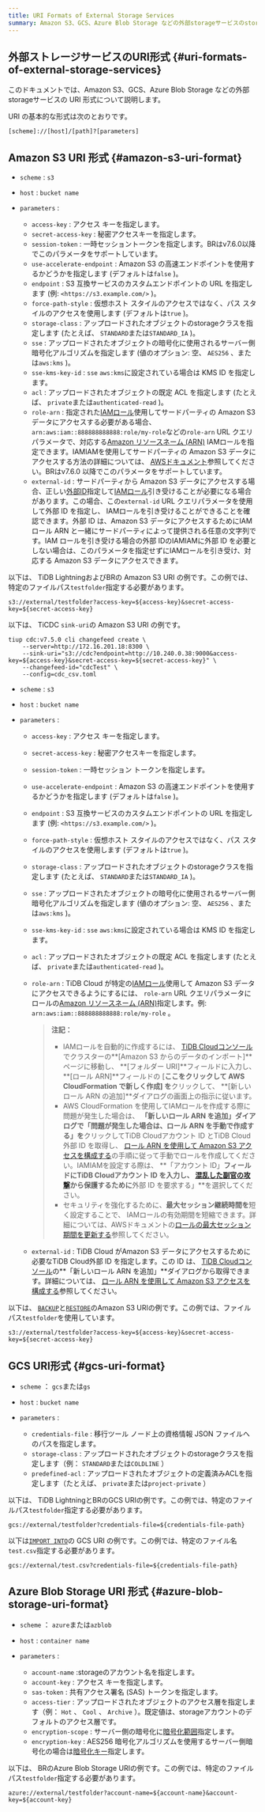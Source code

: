 ```yaml
---
title: URI Formats of External Storage Services
summary: Amazon S3、GCS、Azure Blob Storage などの外部storageサービスのstorageURI 形式について説明します。
---
```


## 外部ストレージサービスのURI形式 {#uri-formats-of-external-storage-services}

このドキュメントでは、Amazon S3、GCS、Azure Blob Storage などの外部storageサービスの URI 形式について説明します。

URI の基本的な形式は次のとおりです。

```shell
[scheme]://[host]/[path]?[parameters]
```

## Amazon S3 URI 形式 {#amazon-s3-uri-format}

<CustomContent platform="tidb">

-   `scheme` : `s3`
-   `host` : `bucket name`
-   `parameters` :

    -   `access-key` : アクセス キーを指定します。
    -   `secret-access-key` : 秘密アクセスキーを指定します。
    -   `session-token` : 一時セッショントークンを指定します。BRはv7.6.0以降でこのパラメータをサポートしています。
    -   `use-accelerate-endpoint` : Amazon S3 の高速エンドポイントを使用するかどうかを指定します (デフォルトは`false` )。
    -   `endpoint` : S3 互換サービスのカスタムエンドポイントの URL を指定します (例: `<https://s3.example.com/>` )。
    -   `force-path-style` : 仮想ホスト スタイルのアクセスではなく、パス スタイルのアクセスを使用します (デフォルトは`true` )。
    -   `storage-class` : アップロードされたオブジェクトのstorageクラスを指定します (たとえば、 `STANDARD`または`STANDARD_IA` )。
    -   `sse` : アップロードされたオブジェクトの暗号化に使用されるサーバー側暗号化アルゴリズムを指定します (値のオプション: 空、 `AES256` 、または`aws:kms` )。
    -   `sse-kms-key-id` : `sse` `aws:kms`に設定されている場合は KMS ID を指定します。
    -   `acl` : アップロードされたオブジェクトの既定 ACL を指定します (たとえば、 `private`または`authenticated-read` )。
    -   `role-arn` : 指定された[IAMロール](https://docs.aws.amazon.com/IAM/latest/UserGuide/id_roles.html)使用してサードパーティの Amazon S3 データにアクセスする必要がある場合、 `arn:aws:iam::888888888888:role/my-role`などの`role-arn` URL クエリパラメータで、対応する[Amazon リソースネーム (ARN)](https://docs.aws.amazon.com/general/latest/gr/aws-arns-and-namespaces.html) IAMロールを指定できます。IAMIAMを使用してサードパーティの Amazon S3 データにアクセスする方法の詳細については、 [AWSドキュメント](https://docs.aws.amazon.com/IAM/latest/UserGuide/id_roles_common-scenarios_third-party.html)参照してください。BRはv7.6.0 以降でこのパラメータをサポートしています。
    -   `external-id` : サードパーティから Amazon S3 データにアクセスする場合、正しい[外部ID](https://docs.aws.amazon.com/IAM/latest/UserGuide/id_roles_create_for-user_externalid.html)指定して[IAMロール](https://docs.aws.amazon.com/IAM/latest/UserGuide/id_roles.html)引き受けることが必要になる場合があります。この場合、この`external-id` URL クエリパラメータを使用して外部 ID を指定し、 IAMロールを引き受けることができることを確認できます。外部 ID は、Amazon S3 データにアクセスするためにIAMロール ARN と一緒にサードパーティによって提供される任意の文字列です。IAM ロールを引き受ける場合の外部 IDのIAMIAMに外部 ID を必要としない場合は、このパラメータを指定せずにIAMロールを引き受け、対応する Amazon S3 データにアクセスできます。

以下は、 TiDB LightningおよびBRの Amazon S3 URI の例です。この例では、特定のファイルパス`testfolder`指定する必要があります。

```shell
s3://external/testfolder?access-key=${access-key}&secret-access-key=${secret-access-key}
```

以下は、 TiCDC `sink-uri`の Amazon S3 URI の例です。

```shell
tiup cdc:v7.5.0 cli changefeed create \
    --server=http://172.16.201.18:8300 \
    --sink-uri="s3://cdc?endpoint=http://10.240.0.38:9000&access-key=${access-key}&secret-access-key=${secret-access-key}" \
    --changefeed-id="cdcTest" \
    --config=cdc_csv.toml
```

</CustomContent>

<CustomContent platform="tidb-cloud">

-   `scheme` : `s3`
-   `host` : `bucket name`
-   `parameters` :

    -   `access-key` : アクセス キーを指定します。

    -   `secret-access-key` : 秘密アクセスキーを指定します。

    -   `session-token` : 一時セッション トークンを指定します。

    -   `use-accelerate-endpoint` : Amazon S3 の高速エンドポイントを使用するかどうかを指定します (デフォルトは`false` )。

    -   `endpoint` : S3 互換サービスのカスタムエンドポイントの URL を指定します (例: `<https://s3.example.com/>` )。

    -   `force-path-style` : 仮想ホスト スタイルのアクセスではなく、パス スタイルのアクセスを使用します (デフォルトは`true` )。

    -   `storage-class` : アップロードされたオブジェクトのstorageクラスを指定します (たとえば、 `STANDARD`または`STANDARD_IA` )。

    -   `sse` : アップロードされたオブジェクトの暗号化に使用されるサーバー側暗号化アルゴリズムを指定します (値のオプション: 空、 `AES256` 、または`aws:kms` )。

    -   `sse-kms-key-id` : `sse` `aws:kms`に設定されている場合は KMS ID を指定します。

    -   `acl` : アップロードされたオブジェクトの既定 ACL を指定します (たとえば、 `private`または`authenticated-read` )。

    -   `role-arn` : TiDB Cloud が特定の[IAMロール](https://docs.aws.amazon.com/IAM/latest/UserGuide/id_roles.html)使用して Amazon S3 データにアクセスできるようにするには、 `role-arn` URL クエリパラメータにロールの[Amazon リソースネーム (ARN)](https://docs.aws.amazon.com/general/latest/gr/aws-arns-and-namespaces.html)指定します。例: `arn:aws:iam::888888888888:role/my-role` 。

        > **注記：**
        >
        > -   IAMロールを自動的に作成するには、 [TiDB Cloudコンソール](https://tidbcloud.com/)でクラスターの**[Amazon S3 からのデータのインポート]**ページに移動し、 **[フォルダー URI]**フィールドに入力し、 **[ロール ARN]**フィールドの [**ここをクリックして AWS CloudFormation で新しく作成] を**クリックして、 **[新しいロール ARN の追加]**ダイアログの画面上の指示に従います。
        > -   AWS CloudFormation を使用してIAMロールを作成する際に問題が発生した場合は、 **「新しいロール ARN を追加」**ダイアログで**「問題が発生した場合は、ロール ARN を手動で作成する」を**クリックしてTiDB Cloudアカウント ID とTiDB Cloud外部 ID を取得し、 [ロール ARN を使用して Amazon S3 アクセスを構成する](https://docs.pingcap.com/tidbcloud/dedicated-external-storage#configure-amazon-s3-access-using-a-role-arn)の手順に従って手動でロールを作成してください。IAMIAMを設定する際は、 **「アカウント ID」**フィールドにTiDB Cloudアカウント ID を入力し、 [混乱した副官の攻撃](https://docs.aws.amazon.com/IAM/latest/UserGuide/confused-deputy.html)から保護するために**外部 ID を要求する」**を選択してください。
        > -   セキュリティを強化するために、**最大セッション継続時間を**短く設定することで、 IAMロールの有効期間を短縮できます。詳細については、AWSドキュメントの[ロールの最大セッション期間を更新する](https://docs.aws.amazon.com/IAM/latest/UserGuide/id_roles_update-role-settings.html#id_roles_update-session-duration)参照してください。

    -   `external-id` : TiDB Cloud がAmazon S3 データにアクセスするために必要なTiDB Cloud外部 ID を指定します。この ID は、 [TiDB Cloudコンソール](https://tidbcloud.com/)の**「新しいロール ARN を追加」**ダイアログから取得できます。詳細については、 [ロール ARN を使用して Amazon S3 アクセスを構成する](https://docs.pingcap.com/tidbcloud/dedicated-external-storage#configure-amazon-s3-access-using-a-role-arn)参照してください。

以下は、 [`BACKUP`](/sql-statements/sql-statement-backup.md)と[`RESTORE`](/sql-statements/sql-statement-restore.md)のAmazon S3 URIの例です。この例では、ファイルパス`testfolder`を使用しています。

```shell
s3://external/testfolder?access-key=${access-key}&secret-access-key=${secret-access-key}
```

</CustomContent>

## GCS URI形式 {#gcs-uri-format}

-   `scheme` ： `gcs`または`gs`
-   `host` : `bucket name`
-   `parameters` :

    -   `credentials-file` : 移行ツール ノード上の資格情報 JSON ファイルへのパスを指定します。
    -   `storage-class` : アップロードされたオブジェクトのstorageクラスを指定します（例： `STANDARD`または`COLDLINE` ）
    -   `predefined-acl` : アップロードされたオブジェクトの定義済みACLを指定します（たとえば、 `private`または`project-private` ）

<CustomContent platform="tidb">

以下は、 TiDB LightningとBRのGCS URIの例です。この例では、特定のファイルパス`testfolder`指定する必要があります。

```shell
gcs://external/testfolder?credentials-file=${credentials-file-path}
```

</CustomContent>

以下は[`IMPORT INTO`](/sql-statements/sql-statement-import-into.md)の GCS URI の例です。この例では、特定のファイル名`test.csv`指定する必要があります。

```shell
gcs://external/test.csv?credentials-file=${credentials-file-path}
```

## Azure Blob Storage URI 形式 {#azure-blob-storage-uri-format}

-   `scheme` ： `azure`または`azblob`
-   `host` : `container name`
-   `parameters` :

    -   `account-name` :storageのアカウント名を指定します。
    -   `account-key` : アクセス キーを指定します。
    -   `sas-token` : 共有アクセス署名 (SAS) トークンを指定します。
    -   `access-tier` : アップロードされたオブジェクトのアクセス層を指定します（例： `Hot` 、 `Cool` 、 `Archive` ）。既定値は、storageアカウントのデフォルトのアクセス層です。
    -   `encryption-scope` : サーバー側の暗号化に[暗号化範囲](https://learn.microsoft.com/en-us/azure/storage/blobs/encryption-scope-manage?tabs=powershell#upload-a-blob-with-an-encryption-scope)指定します。
    -   `encryption-key` : AES256 暗号化アルゴリズムを使用するサーバー側暗号化の場合は[暗号化キー](https://learn.microsoft.com/en-us/azure/storage/blobs/encryption-customer-provided-keys)指定します。

以下は、 BRのAzure Blob Storage URIの例です。この例では、特定のファイルパス`testfolder`指定する必要があります。

```shell
azure://external/testfolder?account-name=${account-name}&account-key=${account-key}
```
